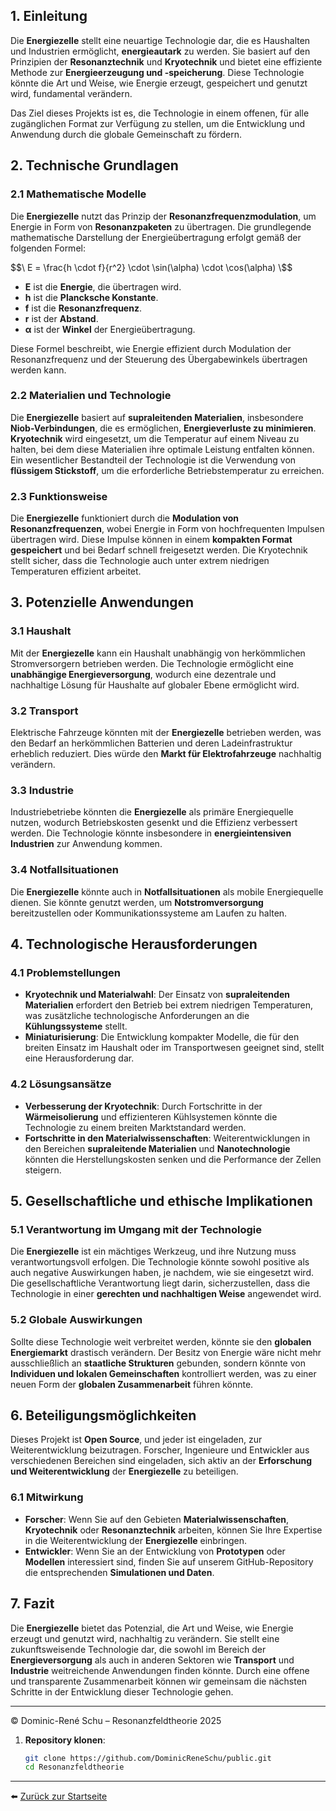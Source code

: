 ## 1. Einleitung

Die **Energiezelle** stellt eine neuartige Technologie dar, die es Haushalten und Industrien ermöglicht, **energieautark** zu werden. Sie basiert auf den Prinzipien der **Resonanztechnik** und **Kryotechnik** und bietet eine effiziente Methode zur **Energieerzeugung und -speicherung**. Diese Technologie könnte die Art und Weise, wie Energie erzeugt, gespeichert und genutzt wird, fundamental verändern.

Das Ziel dieses Projekts ist es, die Technologie in einem offenen, für alle zugänglichen Format zur Verfügung zu stellen, um die Entwicklung und Anwendung durch die globale Gemeinschaft zu fördern.

## 2. Technische Grundlagen

### 2.1 Mathematische Modelle

Die **Energiezelle** nutzt das Prinzip der **Resonanzfrequenzmodulation**, um Energie in Form von **Resonanzpaketen** zu übertragen. Die grundlegende mathematische Darstellung der Energieübertragung erfolgt gemäß der folgenden Formel:

$$\
E = \frac{h \cdot f}{r^2} \cdot \sin(\alpha) \cdot \cos(\alpha)
\$$


- **E** ist die **Energie**, die übertragen wird.
- **h** ist die **Plancksche Konstante**.
- **f** ist die **Resonanzfrequenz**.
- **r** ist der **Abstand**.
- **α** ist der **Winkel** der Energieübertragung.

Diese Formel beschreibt, wie Energie effizient durch Modulation der Resonanzfrequenz und der Steuerung des Übergabewinkels übertragen werden kann.

### 2.2 Materialien und Technologie

Die **Energiezelle** basiert auf **supraleitenden Materialien**, insbesondere **Niob-Verbindungen**, die es ermöglichen, **Energieverluste zu minimieren**. **Kryotechnik** wird eingesetzt, um die Temperatur auf einem Niveau zu halten, bei dem diese Materialien ihre optimale Leistung entfalten können. Ein wesentlicher Bestandteil der Technologie ist die Verwendung von **flüssigem Stickstoff**, um die erforderliche Betriebstemperatur zu erreichen.

### 2.3 Funktionsweise

Die **Energiezelle** funktioniert durch die **Modulation von Resonanzfrequenzen**, wobei Energie in Form von hochfrequenten Impulsen übertragen wird. Diese Impulse können in einem **kompakten Format gespeichert** und bei Bedarf schnell freigesetzt werden. Die Kryotechnik stellt sicher, dass die Technologie auch unter extrem niedrigen Temperaturen effizient arbeitet.

## 3. Potenzielle Anwendungen

### 3.1 Haushalt

Mit der **Energiezelle** kann ein Haushalt unabhängig von herkömmlichen Stromversorgern betrieben werden. Die Technologie ermöglicht eine **unabhängige Energieversorgung**, wodurch eine dezentrale und nachhaltige Lösung für Haushalte auf globaler Ebene ermöglicht wird.

### 3.2 Transport

Elektrische Fahrzeuge könnten mit der **Energiezelle** betrieben werden, was den Bedarf an herkömmlichen Batterien und deren Ladeinfrastruktur erheblich reduziert. Dies würde den **Markt für Elektrofahrzeuge** nachhaltig verändern.

### 3.3 Industrie

Industriebetriebe könnten die **Energiezelle** als primäre Energiequelle nutzen, wodurch Betriebskosten gesenkt und die Effizienz verbessert werden. Die Technologie könnte insbesondere in **energieintensiven Industrien** zur Anwendung kommen.

### 3.4 Notfallsituationen

Die **Energiezelle** könnte auch in **Notfallsituationen** als mobile Energiequelle dienen. Sie könnte genutzt werden, um **Notstromversorgung** bereitzustellen oder Kommunikationssysteme am Laufen zu halten.

## 4. Technologische Herausforderungen

### 4.1 Problemstellungen

- **Kryotechnik und Materialwahl**: Der Einsatz von **supraleitenden Materialien** erfordert den Betrieb bei extrem niedrigen Temperaturen, was zusätzliche technologische Anforderungen an die **Kühlungssysteme** stellt.
- **Miniaturisierung**: Die Entwicklung kompakter Modelle, die für den breiten Einsatz im Haushalt oder im Transportwesen geeignet sind, stellt eine Herausforderung dar.

### 4.2 Lösungsansätze

- **Verbesserung der Kryotechnik**: Durch Fortschritte in der **Wärmeisolierung** und effizienteren Kühlsystemen könnte die Technologie zu einem breiten Marktstandard werden.
- **Fortschritte in den Materialwissenschaften**: Weiterentwicklungen in den Bereichen **supraleitende Materialien** und **Nanotechnologie** könnten die Herstellungskosten senken und die Performance der Zellen steigern.

## 5. Gesellschaftliche und ethische Implikationen

### 5.1 Verantwortung im Umgang mit der Technologie

Die **Energiezelle** ist ein mächtiges Werkzeug, und ihre Nutzung muss verantwortungsvoll erfolgen. Die Technologie könnte sowohl positive als auch negative Auswirkungen haben, je nachdem, wie sie eingesetzt wird. Die gesellschaftliche Verantwortung liegt darin, sicherzustellen, dass die Technologie in einer **gerechten und nachhaltigen Weise** angewendet wird.

### 5.2 Globale Auswirkungen

Sollte diese Technologie weit verbreitet werden, könnte sie den **globalen Energiemarkt** drastisch verändern. Der Besitz von Energie wäre nicht mehr ausschließlich an **staatliche Strukturen** gebunden, sondern könnte von **Individuen und lokalen Gemeinschaften** kontrolliert werden, was zu einer neuen Form der **globalen Zusammenarbeit** führen könnte.

## 6. Beteiligungsmöglichkeiten

Dieses Projekt ist **Open Source**, und jeder ist eingeladen, zur Weiterentwicklung beizutragen. Forscher, Ingenieure und Entwickler aus verschiedenen Bereichen sind eingeladen, sich aktiv an der **Erforschung und Weiterentwicklung** der **Energiezelle** zu beteiligen.

### 6.1 Mitwirkung

- **Forscher**: Wenn Sie auf den Gebieten **Materialwissenschaften**, **Kryotechnik** oder **Resonanztechnik** arbeiten, können Sie Ihre Expertise in die Weiterentwicklung der **Energiezelle** einbringen.
- **Entwickler**: Wenn Sie an der Entwicklung von **Prototypen** oder **Modellen** interessiert sind, finden Sie auf unserem GitHub-Repository die entsprechenden **Simulationen und Daten**.

## 7. Fazit

Die **Energiezelle** bietet das Potenzial, die Art und Weise, wie Energie erzeugt und genutzt wird, nachhaltig zu verändern. Sie stellt eine zukunftsweisende Technologie dar, die sowohl im Bereich der **Energieversorgung** als auch in anderen Sektoren wie **Transport** und **Industrie** weitreichende Anwendungen finden könnte. Durch eine offene und transparente Zusammenarbeit können wir gemeinsam die nächsten Schritte in der Entwicklung dieser Technologie gehen.

---

© Dominic-René Schu – Resonanzfeldtheorie 2025

1. **Repository klonen**:  
   ```bash
   git clone https://github.com/DominicReneSchu/public.git
   cd Resonanzfeldtheorie
   ```

---

⬅️ [Zurück zur Startseite](../../README.md)